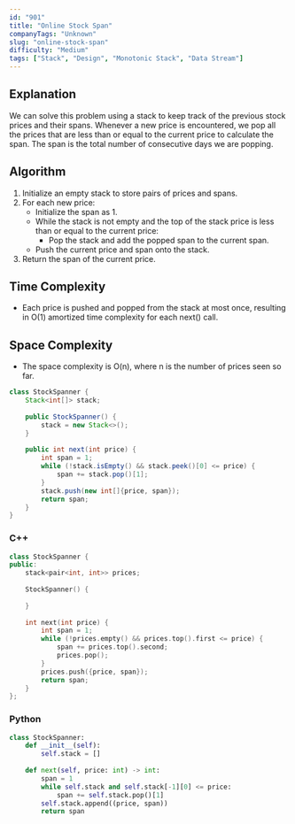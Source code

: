 ```yaml
---
id: "901"
title: "Online Stock Span"
companyTags: "Unknown"
slug: "online-stock-span"
difficulty: "Medium"
tags: ["Stack", "Design", "Monotonic Stack", "Data Stream"]
---
```


## Explanation
We can solve this problem using a stack to keep track of the previous stock prices and their spans. Whenever a new price is encountered, we pop all the prices that are less than or equal to the current price to calculate the span. The span is the total number of consecutive days we are popping.

## Algorithm
1. Initialize an empty stack to store pairs of prices and spans.
2. For each new price:
   - Initialize the span as 1.
   - While the stack is not empty and the top of the stack price is less than or equal to the current price:
     - Pop the stack and add the popped span to the current span.
   - Push the current price and span onto the stack.
3. Return the span of the current price.

## Time Complexity
- Each price is pushed and popped from the stack at most once, resulting in O(1) amortized time complexity for each next() call.

## Space Complexity
- The space complexity is O(n), where n is the number of prices seen so far.
```java
class StockSpanner {
    Stack<int[]> stack;
    
    public StockSpanner() {
        stack = new Stack<>();
    }
    
    public int next(int price) {
        int span = 1;
        while (!stack.isEmpty() && stack.peek()[0] <= price) {
            span += stack.pop()[1];
        }
        stack.push(new int[]{price, span});
        return span;
    }
}
```

### C++
```cpp
class StockSpanner {
public:
    stack<pair<int, int>> prices;
    
    StockSpanner() {
        
    }
    
    int next(int price) {
        int span = 1;
        while (!prices.empty() && prices.top().first <= price) {
            span += prices.top().second;
            prices.pop();
        }
        prices.push({price, span});
        return span;
    }
};
```

### Python
```python
class StockSpanner:
    def __init__(self):
        self.stack = []
        
    def next(self, price: int) -> int:
        span = 1
        while self.stack and self.stack[-1][0] <= price:
            span += self.stack.pop()[1]
        self.stack.append((price, span))
        return span
```